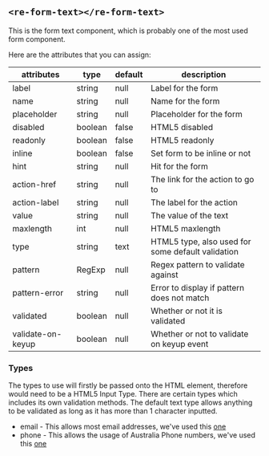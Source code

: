 ## `<re-form-text></re-form-text>`

This is the form text component, which is probably one of the most used form component.

Here are the attributes that you can assign:

| attributes        | type    | default | description                                       |
|-------------------|---------|---------|---------------------------------------------------|
| label             | string  | null    | Label for the form                                |
| name              | string  | null    | Name for the form                                 |
| placeholder       | string  | null    | Placeholder for the form                          |
| disabled          | boolean | false   | HTML5 disabled                                    |
| readonly          | boolean | false   | HTML5 readonly                                    |
| inline            | boolean | false   | Set form to be inline or not                      |
| hint              | string  | null    | Hit for the form                                  |
| action-href       | string  | null    | The link for the action to go to                  |
| action-label      | string  | null    | The label for the action                          |
| value             | string  | null    | The value of the text                             |
| maxlength         | int     | null    | HTML5 maxlength                                   |
| type              | string  | text    | HTML5 type, also used for some default validation | 
| pattern           | RegExp  | null    | Regex pattern to validate against                 |
| pattern-error     | string  | null    | Error to display if pattern does not match        |
| validated         | boolean | null    | Whether or not it is validated                    |
| validate-on-keyup | boolean | null    | Whether or not to validate on keyup event         |


### Types

The types to use will firstly be passed onto the HTML element, therefore would need to be a HTML5 Input Type. There are certain types which includes its own validation methods. The default text type allows anything to be validated as long as it has more than 1 character inputted.

* email - This allows most email addresses, we've used this [one](https://stackoverflow.com/questions/46155/how-to-validate-an-email-address-in-javascript)
* phone - This allows the usage of Australia Phone numbers, we've used this [one](https://ilikekillnerds.com/2014/08/regular-expression-for-validating-australian-phone-numbers-including-landline-and-mobile/)
